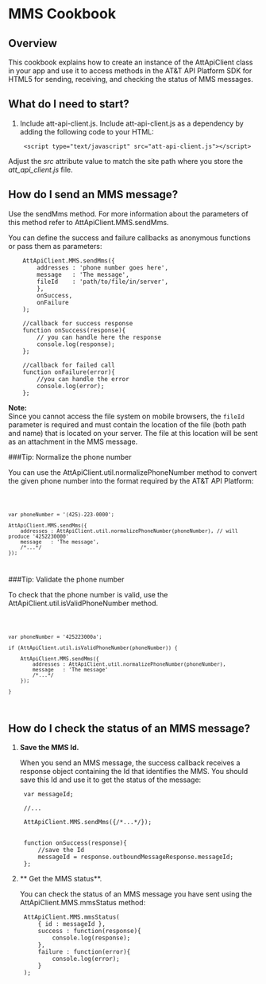MMS Cookbook
===

Overview
---
This cookbook explains how to create an instance of the AttApiClient class in your app and use it to access methods in the AT&T API Platform SDK for HTML5 for sending, receiving, and checking the status of MMS messages.

What do I need to start?
---

1. Include att-api-client.js. Include att-api-client.js as a dependency by adding the following code to your HTML:  

        <script type="text/javascript" src="att-api-client.js"></script>

Adjust the _src_ attribute value to match the site path where you store the _att_api_client.js_ file.


How do I send an MMS message?
---

Use the sendMms method. For more information about the parameters of this method refer to AttApiClient.MMS.sendMms. 

You can define the success and failure callbacks as anonymous functions or pass them as parameters:


        AttApiClient.MMS.sendMms({
            addresses : 'phone number goes here',
            message   : 'The message',
            fileId    : 'path/to/file/in/server',
			},
            onSuccess,
            onFailure
        );

        //callback for success response
        function onSuccess(response){
            // you can handle here the response
            console.log(response);
        };

        //callback for failed call
        function onFailure(error){
            //you can handle the error
            console.log(error);
        };


**Note:**  
Since you cannot access the file system on mobile browsers, the <code>fileId</code> parameter is required and must contain the location of the file (both path and name) that is located on your server. The file at this location will be sent as an attachment in the MMS message.

###Tip: Normalize the phone number

You can use the AttApiClient.util.normalizePhoneNumber method to convert the given phone number into the format required by the AT&T API Platform:

<code>

    var phoneNumber = '(425)-223-0000';

    AttApiClient.MMS.sendMms({
        addresses : AttApiClient.util.normalizePhoneNumber(phoneNumber), // will produce '4252230000'
        message   : 'The message',
        /*...*/
    });    

</code> 


###Tip: Validate the phone number
  
To check that the phone number is valid, use the AttApiClient.util.isValidPhoneNumber method.

<code>

    var phoneNumber = '425223000a';

    if (AttApiClient.util.isValidPhoneNumber(phoneNumber)) {

        AttApiClient.MMS.sendMms({
            addresses : AttApiClient.util.normalizePhoneNumber(phoneNumber),
            message   : 'The message'
            /*...*/
        });    

    } 

</code>


How do I check the status of an MMS message?
---

1. **Save the MMS Id.**  

    When you send an MMS message, the success callback receives a response object containing the Id that identifies the MMS. You should save this Id and use it to get the status of the message:

        var messageId;

        //...

        AttApiClient.MMS.sendMms({/*...*/});


        function onSuccess(response){
            //save the Id
            messageId = response.outboundMessageResponse.messageId;
        };
    
2. ** Get the MMS status**.

    You can check the status of an MMS message you have sent using the AttApiClient.MMS.mmsStatus method:

        AttApiClient.MMS.mmsStatus(
			{ id : messageId },
            success : function(response){
                console.log(response);
            },
            failure : function(error){
                console.log(error);
            }
        );

